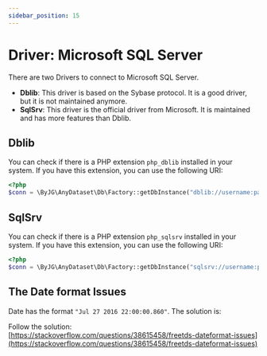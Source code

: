 ```yaml
---
sidebar_position: 15
---
```


# Driver: Microsoft SQL Server

There are two Drivers to connect to Microsoft SQL Server.

- **Dblib**: This driver is based on the Sybase protocol. It is a good driver, but it is not maintained anymore.
- **SqlSrv**: This driver is the official driver from Microsoft. It is maintained and has more features than Dblib.

## Dblib

You can check if there is a PHP extension `php_dblib` installed in your system. If you have this extension, you can use the following URI:

```php
<?php
$conn = \ByJG\AnyDataset\Db\Factory::getDbInstance("dblib://username:password@hostname:port/database");
```

## SqlSrv

You can check if there is a PHP extension `php_sqlsrv` installed in your system. If you have this extension, you can use the following URI:

```php
<?php
$conn = \ByJG\AnyDataset\Db\Factory::getDbInstance("sqlsrv://username:password@hostname:port/database");
```


## The  Date format Issues

Date has the format `"Jul 27 2016 22:00:00.860"`. The solution is:

Follow the solution:
[https://stackoverflow.com/questions/38615458/freetds-dateformat-issues](https://stackoverflow.com/questions/38615458/freetds-dateformat-issues)
